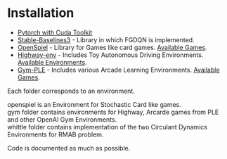 # Installation
- [Pytorch with Cuda Toolkit](https://pytorch.org/) 
- [Stable-Baselines3](https://github.com/DLR-RM/stable-baselines3#installation) - Library in which FGDQN is implemented.
- [OpenSpiel](https://github.com/deepmind/open_spiel/blob/master/docs/install.md) - Library for Games like card games. [Available Games](https://github.com/deepmind/open_spiel/blob/master/docs/games.md).
- [Highway-env](https://github.com/eleurent/highway-env#installation) - Includes Toy Autonomous Driving Environments. [Available Environments](https://highway-env.readthedocs.io/en/latest/quickstart.html#all-the-environments).
- [Gym-PLE](https://github.com/lusob/gym-ple#installing-everything) - Includes various Arcade Learning Environments. [Available Games](https://pygame-learning-environment.readthedocs.io/en/latest/user/games.html).

Each folder corresponds to an environment.

openspiel is an Environment for Stochastic Card like games.\
gym folder contains environments for Highway, Arcarde games from PLE and other OpenAI Gym Environments.\
whittle folder contains implementation of the two Circulant Dynamics Environments for RMAB problem.

Code is documented as much as possible. 

